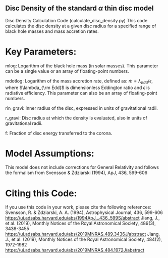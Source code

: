## Disc Density of the standard $\alpha$ thin disc model

Disc Density Calculation Code (calculate_disc_density.py)
This code calculates the disc density at a given disc radius for a specified range of black hole masses and mass accretion rates.

# Key Parameters:
mlog: Logarithm of the black hole mass (in solar masses). This parameter can be a single value or an array of floating-point numbers.

mdotlog: Logarithm of the mass accretion rate, defined as: $\dot{m}=\lambda_{Edd}/\epsilon$, where $\lambda_{\rm Edd}$ is dimensionless Eddington ratio and $\epsilon$ is radiative efficiency. This parameter can also be an array of floating-point numbers.

rin_gravi: Inner radius of the disc, expressed in units of gravitational radii.

r_gravi: Disc radius at which the density is evaluated, also in units of gravitational radii.

f: Fraction of disc energy transferred to the corona.

# Model Assumptions:
This model does not include corrections for General Relativity and follows the formalism from Svensson & Zdziarski (1994), ApJ, 436, 599-606

# Citing this Code:
If you use this code in your work, please cite the following references:
Svensson, R. & Zdziarski, A. A. (1994), Astrophysical Journal, 436, 599-606
https://ui.adsabs.harvard.edu/abs/1994ApJ...436..599S/abstract
Jiang, J., et al. (2019), Monthly Notices of the Royal Astronomical Society, 489(3), 3436-3455
https://ui.adsabs.harvard.edu/abs/2019MNRAS.489.3436J/abstract
Jiang, J., et al. (2019), Monthly Notices of the Royal Astronomical Society, 484(2), 1972-1982
https://ui.adsabs.harvard.edu/abs/2019MNRAS.484.1972J/abstract
